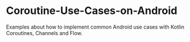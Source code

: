 # Coroutine-Use-Cases-on-Android
Examples about how to implement common Android use cases with Kotlin Coroutines, Channels and Flow. 
